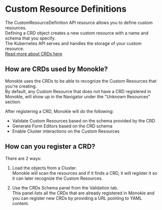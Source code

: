 # Custom Resource Definitions

The CustomResourceDefinition API resource allows you to define custom resources.   
Defining a CRD object creates a new custom resource with a name and schema that you specify.  
The Kubernetes API serves and handles the storage of your custom resource.  
[Read more about CRDs here](https://kubernetes.io/docs/concepts/extend-kubernetes/api-extension/custom-resources/#customresourcedefinitions)

## How are CRDs used by Monokle?

Monokle uses the CRDs to be able to recognize the Custom Resources that you're creating.  
By default, any Custom Resource that does not have a CRD registered in Monokle, will show up in the Navigator under the "Unknown Resources" section.  

After registering a CRD, Monokle will do the following:
  - Validate Custom Resources based on the schema provided by the CRD
  - Generate Form Editors based on the CRD schema
  - Enable Cluster interactions on the Custom Resources

## How can you register a CRD?

There are 2 ways:

1. Load the objects from a Cluster.  
Monokle will scan the resources and if it finds a CRD, it will register it so it can later recognize the Custom Resources.

2. Use the CRDs Schema panel from the Validation tab.  
This panel lists all the CRDs that are already registered in Monokle and you can register new CRDs by providing a URL pointing to YAML content.
